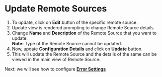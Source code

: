 Update Remote Sources
=====================

1.  To update, click on **Edit** button of the specific remote source.
2.  Update view is rendered prompting to change Remote Source details.
3.  Change **Name** and **Description** of the Remote Source that you
    want to update.  
    **Note:** Type of the Remote Source cannot be updated.
4.  Now, update **Configuration Details** and click on **Update**
    button.
5.  This will update the Remote Source and the details of the same can
    be viewed in the main view of Remote Source.

Next: we will see how to configure [**Error Settings**](../ErrorSettings/error_settings.md)

<!--ScreenPrint Missing-->
